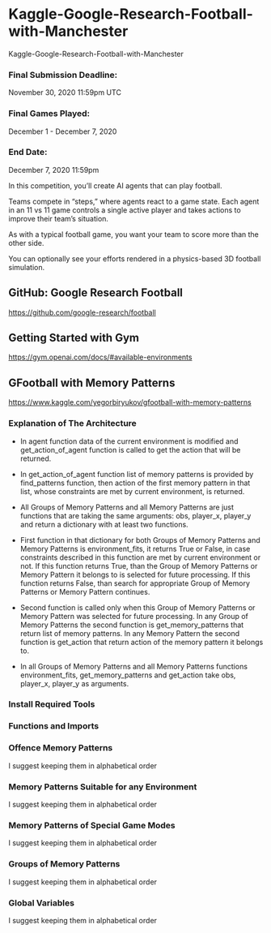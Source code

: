 # Kaggle-Google-Research-Football-with-Manchester
Kaggle-Google-Research-Football-with-Manchester


### Final Submission Deadline: 
November 30, 2020 11:59pm UTC




### Final Games Played: 
December 1 - December 7, 2020

### End Date: 
December 7, 2020 11:59pm


In this competition, you’ll create AI agents that can play football. 

Teams compete in “steps,” where agents react to a game state. Each agent in an 11 vs 11 game controls a single active player and takes actions to improve their team’s situation. 

As with a typical football game, you want your team to score more than the other side. 

You can optionally see your efforts rendered in a physics-based 3D football simulation.


## GitHub: Google Research Football
https://github.com/google-research/football


## Getting Started with Gym
https://gym.openai.com/docs/#available-environments


## GFootball with Memory Patterns
https://www.kaggle.com/yegorbiryukov/gfootball-with-memory-patterns

### Explanation of The Architecture

- In agent function data of the current environment is modified and get_action_of_agent function is called to get the action that will be returned.

- In get_action_of_agent function list of memory patterns is provided by find_patterns function, then action of the first memory pattern in that list, whose constraints are met by current environment, is returned.

- All Groups of Memory Patterns and all Memory Patterns are just functions that are taking the same arguments: obs, player_x, player_y and return a dictionary with at least two functions.

- First function in that dictionary for both Groups of Memory Patterns and Memory Patterns is environment_fits, it returns True or False, in case constraints described in this function are met by current environment or not. If this function returns True, than the Group of Memory Patterns or Memory Pattern it belongs to is selected for future processing. If this function returns False, than search for appropriate Group of Memory Patterns or Memory Pattern continues.

- Second function is called only when this Group of Memory Patterns or Memory Pattern was selected for future processing. In any Group of Memory Patterns the second function is get_memory_patterns that return list of memory patterns. In any Memory Pattern the second function is get_action that return action of the memory pattern it belongs to.

- In all Groups of Memory Patterns and all Memory Patterns functions environment_fits, get_memory_patterns and get_action take obs, player_x, player_y as arguments.

### Install Required Tools

### Functions and Imports

### Offence Memory Patterns
I suggest keeping them in alphabetical order

### Memory Patterns Suitable for any Environment
I suggest keeping them in alphabetical order


### Memory Patterns of Special Game Modes
I suggest keeping them in alphabetical order


### Groups of Memory Patterns
I suggest keeping them in alphabetical order


### Global Variables
I suggest keeping them in alphabetical order










